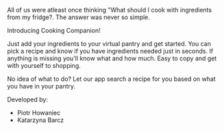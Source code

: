 All of us were atleast once thinking "What should I cook with ingredients from my fridge?.
The answer was never so simple.

Introducing Cooking Companion!

Just add your ingredients to your virtual pantry and get started.
You can pick a recipe and know if you have ingredients needed just in seconds.
If anything is missing you'll know what and how much. Easy to copy and get with yourself to shopping.
 
 No idea of what to do?
 Let our app search a recipe for you based on what you have in your pantry. 


Developed by:
- Piotr Howaniec
- Katarzyna Barcz

